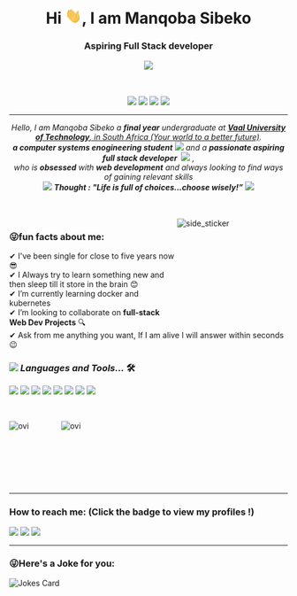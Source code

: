 <h1 align="center">Hi <img src="https://raw.githubusercontent.com/ABSphreak/ABSphreak/master/gifs/Hi.gif" width="30px">, I am Manqoba Sibeko </h1>
<h3 align="center">Aspiring Full Stack developer </h3>
</p>


<div align=" center">

  ![](https://camo.githubusercontent.com/992babdffd8c74a1502de375fbdf7e4d54773242/68747470733a2f2f6d656469612e67697068792e636f6d2f6d656469612f53576f536b4e36447854737a71494b4571762f67697068792e676966)

<br>
  
</div>


 <p align="center">
<img src="https://img.shields.io/badge/Age-26-blue" />
  <img src="https://img.shields.io/badge/Focus-fullstack%20developer-brightgreen" />
  <img src="https://img.shields.io/badge/Lives-South%20Africa-success" />
  <img src="https://img.shields.io/badge/Languages-English%20%20-brightgreen" />
</p>
<hr>




<p align="center">
  <em>
    Hello, I am Manqoba Sibeko a <b>final year</b> undergraduate at <a href="https://www.vut.ac.za/"> <b> Vaal University of Technology</b>, in South Africa  (Your world to a better future)</a>. <br>
    <b>a computer systems enogineering student</b> <img src="https://github.com/TheDudeThatCode/TheDudeThatCode/blob/master/Assets/Developer.gif" width="30px"> and a <b> passionate aspiring full stack developer </b>&nbsp;<img src="https://github.com/TheDudeThatCode/TheDudeThatCode/blob/master/Assets/Designer.gif" width="36px">&nbsp,<br>who is <b>obsessed</b>
    with <b>web development</b> and always looking to find ways of gaining relevant skills
  </em> 
  <br>
  <img src="https://media.giphy.com/media/gH3LO09IOiZIqePwv9/giphy.gif" width="50" /> <b><i align="center">Thought : "Life is full of choices…choose wisely!”</i></b> <img src="https://media.giphy.com/media/qjqUcgIyRjsl2/giphy.gif" width="50" />
</p>
<br><br>
<img align="right" width=200px height=200px alt="side_sticker" src="https://media.giphy.com/media/TEnXkcsHrP4YedChhA/giphy.gif" />

 ### 😜fun facts about me:

✔ I've been single for close to five years now 😎<br>
✔ I Always try to learn something new and then sleep till it store in the brain 😊 <br>
✔ I’m currently learning docker and kubernetes <br>
✔ I’m looking to collaborate on <strong>full-stack Web Dev Projects</strong> 🔍<br>
✔ Ask from me anything you want, If I am alive I will answer within seconds 😉<br>

 




### <img src="https://media.giphy.com/media/iY8CRBdQXODJSCERIr/giphy.gif" width="30px">&nbsp;***Languages and Tools...***  🛠 



  <img src="https://img.shields.io/badge/javascript%20-%23323330.svg?&style=for-the-badge&logo=javascript&logoColor=%23F7DF1E">   <img src="https://img.shields.io/badge/html5%20-%23E34F26.svg?&style=for-the-badge&logo=html5&logoColor=white">   <img src="https://img.shields.io/badge/css3%20-%231572B6.svg?&style=for-the-badge&logo=css3&logoColor=white">   <img src="https://img.shields.io/badge/react%20-%2320232a.svg?&style=for-the-badge&logo=react&logoColor=%2361DAFB">   <img src="https://img.shields.io/badge/bootstrap%20-%23563D7C.svg?&style=for-the-badge&logo=bootstrap&logoColor=white">   <img src="https://img.shields.io/badge/git%20-%23F05033.svg?&style=for-the-badge&logo=git&logoColor=white"/>   <img src="http://img.shields.io/badge/-VS%20Code-000000?style=for-the-badge&logo=Visual-studio-code&logoColor=blue"> <img src="https://img.shields.io/badge/python%20-%2314354C.svg?&style=for-the-badge&logo=python&logoColor=white"> 


<br/>

<p><img align="left" src="https://github-readme-stats.vercel.app/api/top-langs?username=ManqobaSibeko&show_icons=true&locale=en&layout=compact&theme=chartreuse-dark" alt="ovi" /></p>
<p>&nbsp;<img align="right" src="https://github-readme-stats.vercel.app/api?username=ManqobaSibeko&show_icons=true&locale=en&theme=chartreuse-dark" alt="ovi" width="410" /></p>
<br><br><br><br><br>

<hr>


### How to reach me: <strong>(Click the badge to view my profiles !)</strong>

<img src="https://img.shields.io/badge/manqsibeko@gmail.com-%23D14836.svg?&style=for-the-badge&logo=gmail&logoColor=white" href="manqsibeko@gmail.com">    <a   target="_blank" href="https://www.linkedin.com/in/manqoba-sibeko-a55019104/"><img src="https://img.shields.io/badge/manqoba sibeko-%230077B5.svg?&style=for-the-badge&logo=linkedin&logoColor=white" ></a>   <a  target="_blank" href="https://twitter.com/ManqobaSibekoQh"><img src="https://img.shields.io/badge/manqoba Sibeko-%2312100E.svg?&style=for-the-badge&logo=twitter&logoColor=white"></a>

---

  
 ### 😜Here's a Joke for you:
<img src="https://readme-jokes.vercel.app/api" alt="Jokes Card" />

 
